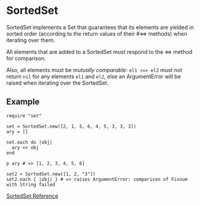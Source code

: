 # SortedSet

SortedSet implements a Set that guarantees that its elements are yielded in
sorted order (according to the return values of their #<=> methods) when
iterating over them.

All elements that are added to a SortedSet must respond to the <=> method for
comparison.

Also, all elements must be *mutually comparable*: `el1 <=> el2` must not
return `nil` for any elements `el1` and `el2`, else an ArgumentError will be
raised when iterating over the SortedSet.

## Example

    require "set"

    set = SortedSet.new([2, 1, 5, 6, 4, 5, 3, 3, 3])
    ary = []

    set.each do |obj|
      ary << obj
    end

    p ary # => [1, 2, 3, 4, 5, 6]

    set2 = SortedSet.new([1, 2, "3"])
    set2.each { |obj| } # => raises ArgumentError: comparison of Fixnum with String failed

[SortedSet Reference](https://ruby-doc.org/stdlib-2.5.0/libdoc/set/rdoc/SortedSet.html)
